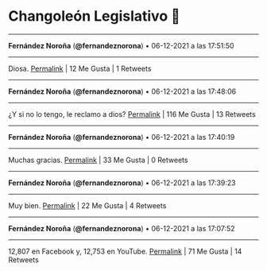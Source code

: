 # Changoleón Legislativo 🙈
*****
**Fernández Noroña** (**@fernandeznorona**) • 06-12-2021 a las 17:51:50
*****
Diosa.
[Permalink](https://twitter.com/fernandeznorona/status/1468035492407087111) | 12 Me Gusta | 1 Retweets
*****
**Fernández Noroña** (**@fernandeznorona**) • 06-12-2021 a las 17:48:06
*****
¿Y si no lo tengo, le reclamo a dios?
[Permalink](https://twitter.com/fernandeznorona/status/1468034550966239242) | 116 Me Gusta | 13 Retweets
*****
**Fernández Noroña** (**@fernandeznorona**) • 06-12-2021 a las 17:40:19
*****
Muchas gracias.
[Permalink](https://twitter.com/fernandeznorona/status/1468032592427556866) | 33 Me Gusta | 0 Retweets
*****
**Fernández Noroña** (**@fernandeznorona**) • 06-12-2021 a las 17:39:23
*****
Muy bien.
[Permalink](https://twitter.com/fernandeznorona/status/1468032356783120389) | 22 Me Gusta | 4 Retweets
*****
**Fernández Noroña** (**@fernandeznorona**) • 06-12-2021 a las 17:07:52
*****
12,807 en Facebook y, 12,753 en YouTube.
[Permalink](https://twitter.com/fernandeznorona/status/1468024426419699723) | 71 Me Gusta | 14 Retweets
